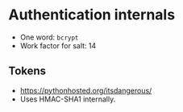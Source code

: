 # Authentication internals

 - One word: `bcrypt`
 - Work factor for salt: 14

## Tokens

 - https://pythonhosted.org/itsdangerous/
 - Uses HMAC-SHA1 internally.
